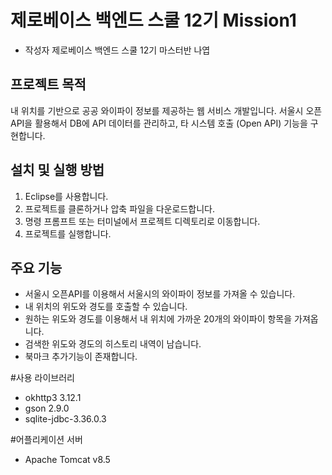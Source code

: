 # 제로베이스 백엔드 스쿨 12기 Mission1
- 작성자 제로베이스 백엔드 스쿨 12기 마스터반 나엽


## 프로젝트 목적

내 위치를 기반으로 공공 와이파이 정보를 제공하는 웹 서비스 개발입니다.
서울시 오픈API을 활용해서 DB에 API 데이터를 관리하고, 타 시스템 호출 (Open API) 기능을 구현합니다.


## 설치 및 실행 방법

1. Eclipse를 사용합니다.
2. 프로젝트를 클론하거나 압축 파일을 다운로드합니다.
3. 명령 프롬프트 또는 터미널에서 프로젝트 디렉토리로 이동합니다.
4. 프로젝트를 실행합니다.


## 주요 기능

- 서울시 오픈API를 이용해서 서울시의 와이파이 정보를 가져올 수 있습니다.
- 내 위치의 위도와 경도를 호출할 수 있습니다.
- 원하는 위도와 경도를 이용해서 내 위치에 가까운 20개의 와이파이 항목을 가져옵니다.
- 검색한 위도와 경도의 히스토리 내역이 남습니다.
- 북마크 추가기능이 존재합니다.


#사용 라이브러리

- okhttp3 3.12.1
- gson 2.9.0
- sqlite-jdbc-3.36.0.3


#어플리케이션 서버
- Apache Tomcat v8.5

